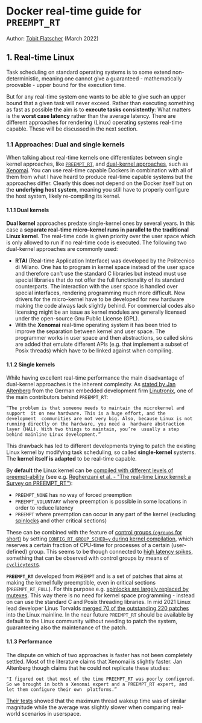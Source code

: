 # Docker real-time guide for `PREEMPT_RT`

Author: [Tobit Flatscher](https://github.com/2b-t) (March 2022)



## 1. Real-time Linux

Task scheduling on standard operating systems is to some extend non-deterministic, meaning one cannot give a guaranteed - mathematically proovable - upper bound for the execution time.

But for any real-time system one wants to be able to give such an upper bound that a given task will never exceed. Rather than executing something as fast as possible the aim is to **execute tasks consistently**: What matters is the **worst case latency** rather than the average latency. There are different approaches for rendering (Linux) operating systems real-time capable. These will be discussed in the next section.

### 1.1 Approaches: Dual and single kernels

When talking about real-time kernels one differentiates between single kernel approaches, like [`PREEMPT_RT`](https://wiki.linuxfoundation.org/realtime/start), and [dual-kernel approaches](https://linuxgizmos.com/real-time-linux-explained/), such as [Xenomai](https://en.wikipedia.org/wiki/Xenomai). You can use real-time capable Dockers in combination with all of them from what I have heard to produce  real-time capable systems but the approaches differ. Clearly this does not depend on the Docker itself but on the **underlying host system**, meaning you still have to properly configure the host system, likely re-compiling its kernel.

#### 1.1.1 Dual kernels

**Dual kernel** approaches predate single-kernel ones by several years. In this case a **separate real-time micro-kernel runs in parallel to the traditional Linux kernel**. The real-time code is given priority over the user space which is only allowed to run if no real-time code is executed. The following two dual-kernel approaches are commonly used:

- **RTAI** (Real-time Application Interface) was developed by the Politecnico di Milano. One has to program in kernel space instead of the user space and therefore can't use the standard C libraries but instead must use special libraries that do not offer the full functionality of its standard counterparts. The interaction with the user space is handled over special interfaces, rendering programming much more difficult. New drivers for the micro-kernel have to be developed for new hardware making the code always lack slightly behind. For commercial codes also licensing might be an issue as kernel modules are generally licensed under the open-source Gnu Public License (GPL).
- With the **Xenomai** real-time operating system it has been tried to improve the separation between kernel and user space. The programmer works in user space and then abstractions, so called skins are added that emulate different APIs (e.g. that implement a subset of Posix threads) which have to be linked against when compiling.

#### 1.1.2 Single kernels

While having excellent real-time performance the main disadvantage of dual-kernel approaches is the inherent complexity. As [stated by Jan Altenberg](https://www.youtube.com/watch?v=BKkX9WASfpI) from the German embedded development firm [Linutronix](https://linutronix.de/), one of the main contributors behind `PREEMPT_RT`:

```
“The problem is that someone needs to maintain the microkernel and support  it on new hardware. This is a huge effort, and the development  communities are not very big. Also, because Linux is not running directly on the hardware, you need a  hardware abstraction layer (HAL). With two things to maintain, you’re  usually a step behind mainline Linux development.”
```

This drawback has led to different developments trying to patch the existing Linux kernel by modifying task scheduling, so called **single-kernel** systems. The **kernel itself is adapted** to be real-time capable.

By **default** the Linux kernel can be [compiled with different levels of preempt-ability](https://help.ubuntu.com/lts/installation-guide/amd64/install.en.pdf#page=98) (see e.g. [Reghenzani et al. - "The real-time Linux kernel: a Survey on PREEMPT_RT"](https://re.public.polimi.it/retrieve/handle/11311/1076057/344112/paper.pdf#page=8)):

- `PREEMPT_NONE` has no way of forced preemption
- `PREEMPT_VOLUNTARY` where preemption is possible in some locations in order to reduce latency
- `PREEMPT` where preemption can occur in any part of the kernel (excluding [spinlocks](https://en.wikipedia.org/wiki/Spinlock) and other critical sections)

These can be combined with the feature of [control groups (`cgroups` for short)](https://man7.org/linux/man-pages/man7/cgroups.7.html) by setting [`CONFIG_RT_GROUP_SCHED=y` during kernel compilation](https://stackoverflow.com/a/56189862/9938686), which reserves a certain fraction of CPU-time for processes of a certain (user-defined) group. This seems to be though connected to [high latency spikes](https://access.redhat.com/documentation/en-us/red_hat_enterprise_linux_for_real_time/8/html-single/optimizing_rhel_8_for_real_time_for_low_latency_operation/index#further_considerations), something that can be observed with control groups by means of [`cyclicytest`s](https://wiki.linuxfoundation.org/realtime/documentation/howto/tools/cyclictest/start).

**`PREEMPT_RT`** developed from `PREEMPT` and is a set of patches that aims at making the kernel fully preemptible, even in critical sections (`PREEMPT_RT_FULL`). For this purpose e.g. [spinlocks are largely replaced by mutexes](https://wiki.linuxfoundation.org/realtime/documentation/technical_details/sleeping_spinlocks). This way there is no need for kernel space programming - instead on can use the standard C and Posix threading libraries. In mid 2021 Linux lead developer Linus Torvalds [merged 70 of the outstanding 220 patches](https://linutronix.de/news/The-PREEMPT_RT-Locking-Code-Is-Merged-For-Linux-5.15) into the Linux mainline. In the near future `PREEMPT_RT` should be available by default to the Linux community without needing to patch the system, guaranteeing also the maintenance of the patch.

#### 1.1.3 Performance

The dispute on which of two approaches is faster has not been completely settled. Most of the literature claims that Xenomai is slightly faster. Jan Altenberg though claims that he could not replicate these studies:

```
"I figured out that most of the time PREEMPT_RT was poorly configured. So we brought in both a Xenomai expert and a PREEMPT_RT expert, and let them configure their own  platforms.”
```

[Their tests](https://www.youtube.com/watch?v=BKkX9WASfpI) showed that the maximum thread wakeup time was of similar magnitude while the average was slightly slower when comparing real-world scenarios in userspace.

